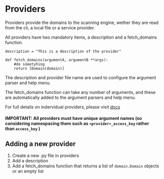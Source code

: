 # Providers

Providers provide the domains to the scanning engine, wether they are read from the cli, a local file or a service provider.

All providers have two mandatory items, a description and a fetch_domains function.

```
description = "This is a description of the provider"

def fetch_domains(argumentA, argumentB **args):
    #do sometyhing
    return [Domain(domain)]
```

The description and provider file name are used to configure the argument parser and help menu.

The fetch_domains function can take any number of arguments, and these are automatically added to the argument parsers and help menu.

For full details on indervidual providers, please visit [docs](../docs/README.md)

#### IMPORTANT:  All providers must have unique argument names (so considering namespacing them such as ```<provider>_access_key``` rather than ```access_key``` )

## Adding a new provider

1. Create a new .py file in providers
2. Add a description
3. Add a fetch_domains function that returns a list of ```domain.Domain``` objects or an empty list